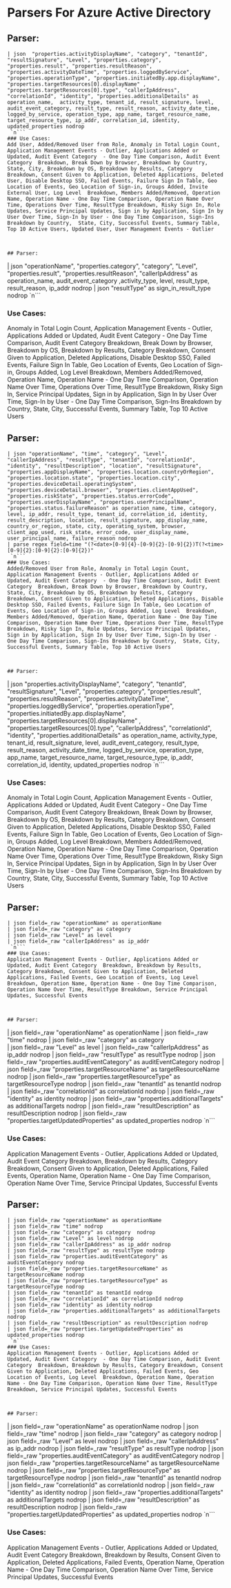 # Parsers For Azure Active Directory

## Parser:
```
| json  "properties.activityDisplayName", "category", "tenantId", "resultSignature", "Level", "properties.category", "properties.result", "properties.resultReason", "properties.activityDateTime", "properties.loggedByService", "properties.operationType", "properties.initiatedBy.app.displayName", "properties.targetResources[0].displayName" , "properties.targetResources[0].type", "callerIpAddress", "correlationId", "identity", "properties.additionalDetails" as operation_name,  activity_type, tenant_id, result_signature, level, audit_event_category, result_type, result_reason, activity_date_time, logged_by_service, operation_type, app_name, target_resource_name, target_resource_type, ip_addr, correlation_id, identity, updated_properties nodrop
 `n```
### Use Cases:
Add User, Added/Removed User from Role, Anomaly in Total Login Count, Application Management Events - Outlier, Applications Added or Updated, Audit Event Category  - One Day Time Comparison, Audit Event Category  Breakdown, Break Down by Browser, Breakdown by Country,  State, City, Breakdown by OS, Breakdown by Results, Category Breakdown, Consent Given to Application, Deleted Applications, Deleted User, Disable Desktop SSO, Failed Events, Failure Sign In Table, Geo Location of Events, Geo Location of Sign-in, Groups Added, Invite External User, Log Level  Breakdown, Members Added/Removed, Operation Name, Operation Name - One Day Time Comparison, Operation Name Over Time, Operations Over Time, ResultType Breakdown, Risky Sign In, Role Updates, Service Principal Updates, Sign in by Application, Sign In by User Over Time, Sign-In by User - One Day Time Comparison, Sign-Ins Breakdown by Country,  State, City, Successful Events, Summary Table, Top 10 Active Users, Updated User, User Management Events - Outlier



## Parser:
```
| json "operationName", "properties.category", "category", "Level", "properties.result", "properties.resultReason", "callerIpAddress" as operation_name, audit_event_category ,activity_type, level, result_type, result_reason, ip_addr nodrop
| json "resultType" as sign_in_result_type nodrop
 `n```
### Use Cases:
Anomaly in Total Login Count, Application Management Events - Outlier, Applications Added or Updated, Audit Event Category  - One Day Time Comparison, Audit Event Category  Breakdown, Break Down by Browser, Breakdown by OS, Breakdown by Results, Category Breakdown, Consent Given to Application, Deleted Applications, Disable Desktop SSO, Failed Events, Failure Sign In Table, Geo Location of Events, Geo Location of Sign-in, Groups Added, Log Level  Breakdown, Members Added/Removed, Operation Name, Operation Name - One Day Time Comparison, Operation Name Over Time, Operations Over Time, ResultType Breakdown, Risky Sign In, Service Principal Updates, Sign in by Application, Sign In by User Over Time, Sign-In by User - One Day Time Comparison, Sign-Ins Breakdown by Country,  State, City, Successful Events, Summary Table, Top 10 Active Users



## Parser:
```
| json "operationName", "time", "category", "Level", "callerIpAddress", "resultType", "tenantId", "correlationId", "identity", "resultDescription", "location", "resultSignature", "properties.appDisplayName", "properties.location.countryOrRegion", "properties.location.state", "properties.location.city", "properties.deviceDetail.operatingSystem", "properties.deviceDetail.browser", "properties.clientAppUsed", "properties.riskState", "properties.status.errorCode", "properties.userDisplayName", "properties.userPrincipalName", "properties.status.failureReason" as operation_name, time, category, level, ip_addr, result_type, tenant_id, correlation_id, identity, result_description, location, result_signature, app_display_name, country_or_region, state, city, operating_system, browser, client_app_used, risk_state, error_code, user_display_name, user_principal_name, failure_reason nodrop
| parse regex field=time "(?<date>[0-9]{4}-[0-9]{2}-[0-9]{2})T(?<time>[0-9]{2}:[0-9]{2}:[0-9]{2})"
 `n```
### Use Cases:
Added/Removed User from Role, Anomaly in Total Login Count, Application Management Events - Outlier, Applications Added or Updated, Audit Event Category  - One Day Time Comparison, Audit Event Category  Breakdown, Break Down by Browser, Breakdown by Country,  State, City, Breakdown by OS, Breakdown by Results, Category Breakdown, Consent Given to Application, Deleted Applications, Disable Desktop SSO, Failed Events, Failure Sign In Table, Geo Location of Events, Geo Location of Sign-in, Groups Added, Log Level  Breakdown, Members Added/Removed, Operation Name, Operation Name - One Day Time Comparison, Operation Name Over Time, Operations Over Time, ResultType Breakdown, Risky Sign In, Role Updates, Service Principal Updates, Sign in by Application, Sign In by User Over Time, Sign-In by User - One Day Time Comparison, Sign-Ins Breakdown by Country,  State, City, Successful Events, Summary Table, Top 10 Active Users



## Parser:
```
| json "properties.activityDisplayName", "category", "tenantId", "resultSignature", "Level", "properties.category", "properties.result", "properties.resultReason", "properties.activityDateTime", "properties.loggedByService", "properties.operationType", "properties.initiatedBy.app.displayName", "properties.targetResources[0].displayName" , "properties.targetResources[0].type", "callerIpAddress", "correlationId", "identity", "properties.additionalDetails" as operation_name,  activity_type, tenant_id, result_signature, level, audit_event_category, result_type, result_reason, activity_date_time, logged_by_service, operation_type, app_name, target_resource_name, target_resource_type, ip_addr, correlation_id, identity, updated_properties nodrop
 `n```
### Use Cases:
Anomaly in Total Login Count, Application Management Events - Outlier, Applications Added or Updated, Audit Event Category  - One Day Time Comparison, Audit Event Category  Breakdown, Break Down by Browser, Breakdown by OS, Breakdown by Results, Category Breakdown, Consent Given to Application, Deleted Applications, Disable Desktop SSO, Failed Events, Failure Sign In Table, Geo Location of Events, Geo Location of Sign-in, Groups Added, Log Level  Breakdown, Members Added/Removed, Operation Name, Operation Name - One Day Time Comparison, Operation Name Over Time, Operations Over Time, ResultType Breakdown, Risky Sign In, Service Principal Updates, Sign in by Application, Sign In by User Over Time, Sign-In by User - One Day Time Comparison, Sign-Ins Breakdown by Country,  State, City, Successful Events, Summary Table, Top 10 Active Users



## Parser:
```
| json field=_raw "operationName" as operationName 
| json field=_raw "category" as category
| json field=_raw "Level" as level
| json field=_raw "callerIpAddress" as ip_addr
 `n```
### Use Cases:
Application Management Events - Outlier, Applications Added or Updated, Audit Event Category  Breakdown, Breakdown by Results, Category Breakdown, Consent Given to Application, Deleted Applications, Failed Events, Geo Location of Events, Log Level  Breakdown, Operation Name, Operation Name - One Day Time Comparison, Operation Name Over Time, ResultType Breakdown, Service Principal Updates, Successful Events



## Parser:
```
| json field=_raw "operationName" as operationName 
| json field=_raw "time" nodrop
| json field=_raw "category" as category  
| json field=_raw "Level" as level 
| json field=_raw "callerIpAddress" as ip_addr nodrop
| json field=_raw "resultType" as resultType nodrop
| json field=_raw "properties.auditEventCategory" as auditEventCategory nodrop
| json field=_raw "properties.targetResourceName" as targetResourceName nodrop
| json field=_raw "properties.targetResourceType" as targetResourceType nodrop
| json field=_raw "tenantId" as tenantId nodrop
| json field=_raw "correlationId" as correlationId nodrop
| json field=_raw "identity" as identity nodrop
| json field=_raw "properties.additionalTargets" as additionalTargets  nodrop
| json field=_raw "resultDescription" as resultDescription nodrop
| json field=_raw "properties.targetUpdatedProperties" as updated_properties nodrop
 `n```
### Use Cases:
Application Management Events - Outlier, Applications Added or Updated, Audit Event Category  Breakdown, Breakdown by Results, Category Breakdown, Consent Given to Application, Deleted Applications, Failed Events, Operation Name, Operation Name - One Day Time Comparison, Operation Name Over Time, Service Principal Updates, Successful Events



## Parser:
```
| json field=_raw "operationName" as operationName 
| json field=_raw "time" nodrop
| json field=_raw "category" as category  nodrop
| json field=_raw "Level" as level nodrop
| json field=_raw "callerIpAddress" as ip_addr nodrop
| json field=_raw "resultType" as resultType nodrop
| json field=_raw "properties.auditEventCategory" as auditEventCategory nodrop
| json field=_raw "properties.targetResourceName" as targetResourceName nodrop
| json field=_raw "properties.targetResourceType" as targetResourceType nodrop
| json field=_raw "tenantId" as tenantId nodrop
| json field=_raw "correlationId" as correlationId nodrop
| json field=_raw "identity" as identity nodrop
| json field=_raw "properties.additionalTargets" as additionalTargets  nodrop
| json field=_raw "resultDescription" as resultDescription nodrop
| json field=_raw "properties.targetUpdatedProperties" as updated_properties nodrop
 `n```
### Use Cases:
Application Management Events - Outlier, Applications Added or Updated, Audit Event Category  - One Day Time Comparison, Audit Event Category  Breakdown, Breakdown by Results, Category Breakdown, Consent Given to Application, Deleted Applications, Failed Events, Geo Location of Events, Log Level  Breakdown, Operation Name, Operation Name - One Day Time Comparison, Operation Name Over Time, ResultType Breakdown, Service Principal Updates, Successful Events



## Parser:
```
| json field=_raw "operationName" as operationName nodrop
| json field=_raw "time" nodrop
| json field=_raw "category" as category  nodrop
| json field=_raw "Level" as level nodrop
| json field=_raw "callerIpAddress" as ip_addr nodrop
| json field=_raw "resultType" as resultType nodrop
| json field=_raw "properties.auditEventCategory" as auditEventCategory nodrop
| json field=_raw "properties.targetResourceName" as targetResourceName nodrop
| json field=_raw "properties.targetResourceType" as targetResourceType nodrop
| json field=_raw "tenantId" as tenantId nodrop
| json field=_raw "correlationId" as correlationId nodrop
| json field=_raw "identity" as identity nodrop
| json field=_raw "properties.additionalTargets" as additionalTargets  nodrop
| json field=_raw "resultDescription" as resultDescription nodrop
| json field=_raw "properties.targetUpdatedProperties" as updated_properties nodrop
 `n```
### Use Cases:
Application Management Events - Outlier, Applications Added or Updated, Audit Event Category  Breakdown, Breakdown by Results, Consent Given to Application, Deleted Applications, Failed Events, Operation Name, Operation Name - One Day Time Comparison, Operation Name Over Time, Service Principal Updates, Successful Events


